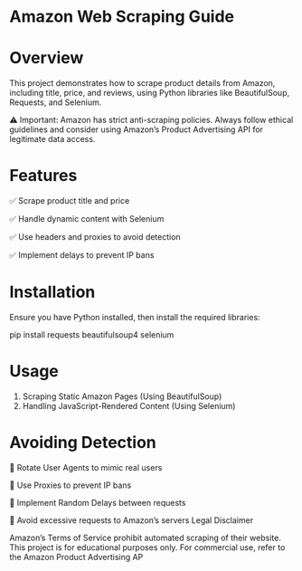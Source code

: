 # Amazon Web Scraping Guide
 # Overview

This project demonstrates how to scrape product details from Amazon, including title, price, and reviews, using Python libraries like BeautifulSoup, Requests, and Selenium.

⚠ Important: Amazon has strict anti-scraping policies. Always follow ethical guidelines and consider using Amazon’s Product Advertising API for legitimate data access.
# Features

✅ Scrape product title and price
 
✅ Handle dynamic content with Selenium

✅ Use headers and proxies to avoid detection

✅ Implement delays to prevent IP bans

# Installation

Ensure you have Python installed, then install the required libraries:

pip install requests beautifulsoup4 selenium
# Usage
1. Scraping Static Amazon Pages (Using BeautifulSoup)
2. Handling JavaScript-Rendered Content (Using Selenium)
# Avoiding Detection

🔹 Rotate User Agents to mimic real users
 
🔹 Use Proxies to prevent IP bans

🔹 Implement Random Delays between requests

🔹 Avoid excessive requests to Amazon’s servers
Legal Disclaimer

Amazon’s Terms of Service prohibit automated scraping of their website. This project is for educational purposes only. For commercial use, refer to the Amazon Product Advertising AP
 
